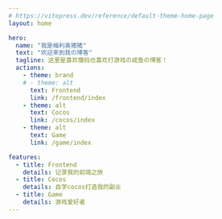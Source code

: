 ```yaml
---
# https://vitepress.dev/reference/default-theme-home-page
layout: home

hero:
  name: "我是梅利奥猪猪"
  text: "欢迎来到我の博客"
  tagline: 这里是喜欢撸码也喜欢打游戏の咸鱼の博客！
  actions:
    - theme: brand
    # - theme: alt
      text: Frontend
      link: /frontend/index
    - theme: alt
      text: Cocos
      link: /cocos/index
    - theme: alt
      text: Game
      link: /game/index

features:
  - title: Frontend
    details: 记录我的前端之旅
  - title: Cocos
    details: 自学cocos打造我的副业
  - title: Game
    details: 游戏爱好者
---
```


